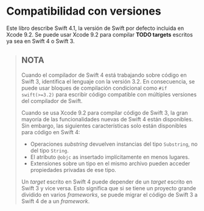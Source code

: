 # Compatibilidad con versiones

Este libro describe Swift 4.1, la versión de Swift por defecto incluida en Xcode 9.2. Se puede usar Xcode 9.2 para compilar **TODO targets** escritos ya sea en Swift 4 o Swift 3.

> ## NOTA
>
> Cuando el compilador de Swift 4 está trabajando sobre código en Swift 3, identifica el lenguaje con la versión 3.2. En consecuencia, se puede usar bloques de compilación condicional como `#if swift(>=3.2)` para escribir código compatible con múltiples versiones del compilador de Swift.
>
> Cuando se usa Xcode 9.2 para compilar código de Swift 3, la gran mayoría de las funcionalidades nuevas de Swift 4 están disponibles. Sin embargo, las siguientes características solo están disponibles para código en Swift 4:
>
> * Operaciones _substring_ devuelven instancias del tipo `Substring`, no del tipo `String`.
> * El atributo `@objc` as insertado implícitamente en menos lugares.
> * Extensiones sobre un tipo en el mismo archivo pueden acceder propiedades privadas de ese tipo.
>
> Un _target_ escrito en Swift 4 puede depender de un _target_ escrito en Swift 3 y vice versa. Esto significa que si se tiene un proyecto grande dividido en varios _frameworks_, se puede migrar el código de Swift 3 a Swift 4 de a un _framework_.

